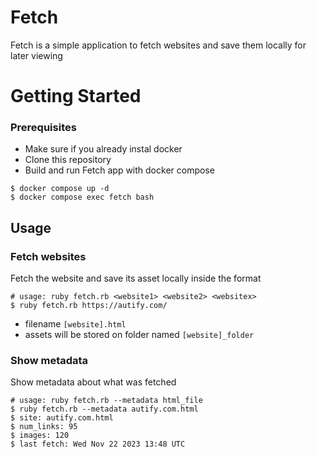 # Fetch

Fetch is a simple application to fetch websites and save them locally for later viewing

# Getting Started 

### Prerequisites
* Make sure if you already instal docker
* Clone this repository
* Build and run Fetch app with docker compose 

```
$ docker compose up -d
$ docker compose exec fetch bash
```

## Usage

### Fetch websites 
Fetch the website and save its asset locally inside the format  
```
# usage: ruby fetch.rb <website1> <website2> <websitex>
$ ruby fetch.rb https://autify.com/
```
* filename `[website].html`
* assets will be stored on folder named `[website]_folder`


### Show metadata
Show metadata about what was fetched
```
# usage: ruby fetch.rb --metadata html_file
$ ruby fetch.rb --metadata autify.com.html
$ site: autify.com.html
$ num_links: 95
$ images: 120
$ last fetch: Wed Nov 22 2023 13:48 UTC
```